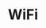 ---
layout: homework
title: WiFi
icon: wifi.svg
pdf: assets/homeworks/WiFi Questions.pdf
tex: assets/homeworks/WiFi Questions.tex
---